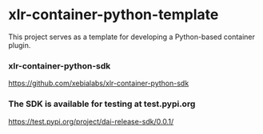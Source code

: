 # xlr-container-python-template

This project serves as a template for developing a Python-based container plugin.

### xlr-container-python-sdk
https://github.com/xebialabs/xlr-container-python-sdk

### The SDK is available for testing at test.pypi.org
https://test.pypi.org/project/dai-release-sdk/0.0.1/